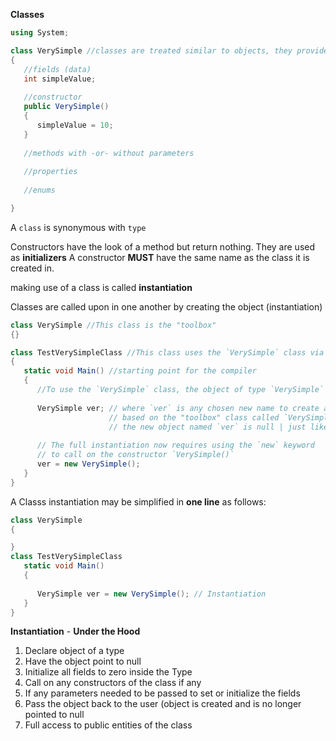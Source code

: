 **Classes**

```C#
using System;

class VerySimple //classes are treated similar to objects, they provide definition and functionality
{
   //fields (data)
   int simpleValue;
   
   //constructor
   public VerySimple()
   {
      simpleValue = 10;
   }
   
   //methods with -or- without parameters
   
   //properties
   
   //enums

}
```

A `class` is synonymous with `type`

Constructors have the look of a method but return nothing. They are used as **initializers**
A constructor **MUST** have the same name as the class it is created in.

making use of a class is called **instantiation**


Classes are called upon in one another by creating the object (instantiation)

```C#
class VerySimple //This class is the "toolbox"
{}

class TestVerySimpleClass //This class uses the `VerySimple` class via instantiation
{
   static void Main() //starting point for the compiler
   {
      //To use the `VerySimple` class, the object of type `VerySimple` class must be created
      
      VerySimple ver; // where `ver` is any chosen new name to create an object 
                      // based on the "toolbox" class called `VerySimple`
                      // the new object named `ver` is null | just like defining a new type
      
      // The full instantiation now requires using the `new` keyword
      // to call on the constructor `VerySimple()`
      ver = new VerySimple();
   }
}
```

A Classs instantiation may be simplified in **one line** as follows:
```C#
class VerySimple
{

}
class TestVerySimpleClass
   static void Main()
   {
      
      VerySimple ver = new VerySimple(); // Instantiation
   }
}
```

**Instantiation** - __Under the Hood__

1. Declare object of a type
2. Have the object point to null
3. Initialize all fields to zero inside the Type
4. Call on any constructors of the class if any
5. If any parameters needed to be passed to set or initialize the fields
6. Pass the object back to the user (object is created and is no longer pointed to null
7. Full access to public entities of the class

